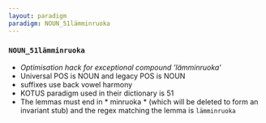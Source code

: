 ```yaml
---
layout: paradigm
paradigm: NOUN_51lämminruoka
---
```

### ` NOUN_51lämminruoka `

* _Optimisation hack for exceptional compound ’lämminruoka’_
* Universal POS is NOUN and legacy POS is NOUN
* suffixes use back vowel harmony
* KOTUS paradigm used in their dictionary is 51
* The lemmas must end in * minruoka * (which will be deleted to form an invariant stub) and the regex matching the lemma is ` lämminruoka `
